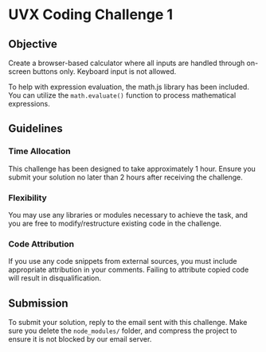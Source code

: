 # UVX Coding Challenge 1

## Objective

Create a browser-based calculator where all inputs are handled through on-screen buttons only. Keyboard input is not allowed.

To help with expression evaluation, the math.js library has been included. You can utilize the `math.evaluate()` function to process mathematical expressions.

## Guidelines

### Time Allocation

This challenge has been designed to take approximately 1 hour. Ensure you submit your solution no later than 2 hours after receiving the challenge.

### Flexibility

You may use any libraries or modules necessary to achieve the task, and you are free to modify/restructure existing code in the challenge.

### Code Attribution

If you use any code snippets from external sources, you must include appropriate attribution in your comments. Failing to attribute copied code will result in disqualification.

## Submission

To submit your solution, reply to the email sent with this challenge. Make sure you delete the `node_modules/` folder, and compress the project to ensure it is not blocked by our email server.
